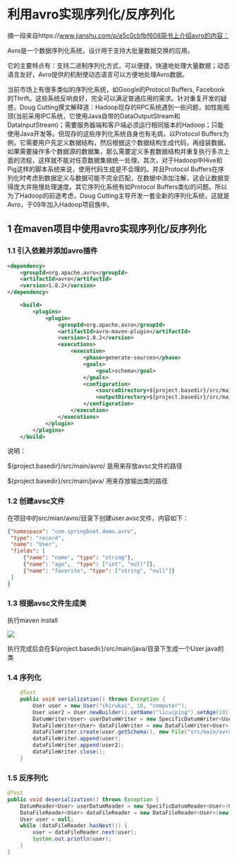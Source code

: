 # 利用avro实现序列化/反序列化

摘一段来自https://www.jianshu.com/p/a5c0cbfbf608简书上介绍avro的内容：

Avro是一个数据序列化系统，设计用于支持大批量数据交换的应用。

它的主要特点有：支持二进制序列化方式，可以便捷，快速地处理大量数据；动态语言友好，Avro提供的机制使动态语言可以方便地处理Avro数据。

当前市场上有很多类似的序列化系统，如Google的Protocol Buffers, Facebook的Thrift。这些系统反响良好，完全可以满足普通应用的需求。针对重复开发的疑惑，Doug Cutting撰文解释道：Hadoop现存的RPC系统遇到一些问题，如性能瓶颈(当前采用IPC系统，它使用Java自带的DataOutputStream和DataInputStream)；需要服务器端和客户端必须运行相同版本的Hadoop；只能使用Java开发等。但现存的这些序列化系统自身也有毛病，以Protocol Buffers为例，它需要用户先定义数据结构，然后根据这个数据结构生成代码，再组装数据。如果需要操作多个数据源的数据集，那么需要定义多套数据结构并重复执行多次上面的流程，这样就不能对任意数据集做统一处理。其次，对于Hadoop中Hive和Pig这样的脚本系统来说，使用代码生成是不合理的。并且Protocol Buffers在序列化时考虑到数据定义与数据可能不完全匹配，在数据中添加注解，这会让数据变得庞大并拖慢处理速度。其它序列化系统有如Protocol Buffers类似的问题。所以为了Hadoop的前途考虑，Doug Cutting主导开发一套全新的序列化系统，这就是Avro，于09年加入Hadoop项目族中。

## 1 在maven项目中使用avro实现序列化/反序列化

### 1.1 引入依赖并添加avro插件

```xml
<dependency>
    <groupId>org.apache.avro</groupId>
    <artifactId>avro</artifactId>
    <version>1.8.2</version>
</dependency>

    <build>
        <plugins>
            <plugin>
                <groupId>org.apache.avro</groupId>
                <artifactId>avro-maven-plugin</artifactId>
                <version>1.8.2</version>
                <executions>
                    <execution>
                        <phase>generate-sources</phase>
                        <goals>
                            <goal>schema</goal>
                        </goals>
                        <configuration>
                            <sourceDirectory>${project.basedir}/src/main/avro/</sourceDirectory>
                            <outputDirectory>${project.basedir}/src/main/java/</outputDirectory>
                        </configuration>
                    </execution>
                </executions>
            </plugin>
        </plugins>
    </build>
```

说明：

${project.basedir}/src/main/avro/ 是用来存放avsc文件的路径

${project.basedir}/src/main/java/  用来存放输出类的路径



### 1.2 创建avsc文件

在项目中的src/mian/avro/目录下创建user.avsc文件，内容如下：

```json
{"namespace": "com.springboot.demo.avro",
 "type": "record",
 "name": "User",
 "fields": [
     {"name": "name", "type": "string"},
     {"name": "age",  "type": ["int", "null"]},
     {"name": "favorite", "type": ["string", "null"]}
 ]
}
```

### 1.3 根据avsc文件生成类

执行maven install

![](http://shirukai.gitee.io/images/00dc9e3f127105eef06e06d1371281d3.jpg)

执行完成后会在${project.basedir}/src/main/java/目录下生成一个User.java的类

### 1.4 序列化

```java
    @Test
    public void serialization() throws Exception {
        User user = new User("shirukai", 18, "computer");
        User user2 = User.newBuilder().setName("licuiping").setAge(18).setFavorite("eat").build();
        DatumWriter<User> userDatumWriter = new SpecificDatumWriter<User>(User.class);
        DataFileWriter<User> dataFileWriter = new DataFileWriter<User>(userDatumWriter);
        dataFileWriter.create(user.getSchema(), new File("src/main/avro/users.avro"));
        dataFileWriter.append(user);
        dataFileWriter.append(user2);
        dataFileWriter.close();
    }
```

### 1.5 反序列化

```java
@Test
public void deserialization() throws Exception {
    DatumReader<User> userDatumReader = new SpecificDatumReader<User>(User.class);
    DataFileReader<User> dataFileReader = new DataFileReader<User>(new File("src/main/avro/users.avro"), userDatumReader);
    User user = null;
    while (dataFileReader.hasNext()) {
        user = dataFileReader.next(user);
        System.out.println(user);
    }
}
```

